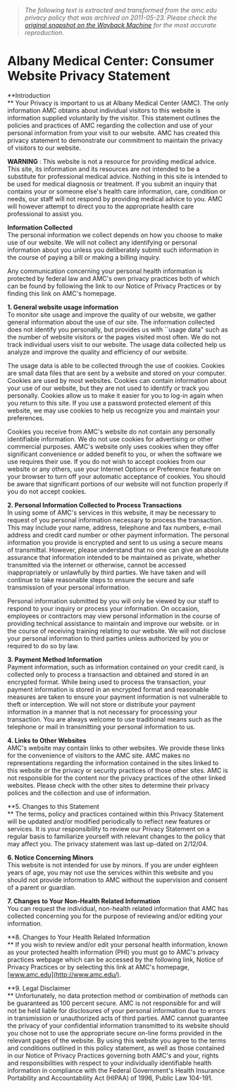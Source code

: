 > *The following text is extracted and transformed from the amc.edu privacy policy that was archived on 2011-05-23. Please check the [original snapshot on the Wayback Machine](https://web.archive.org/web/20110523055509id_/http%3A//www.amc.edu/About%2520Us/web_privacy.html) for the most accurate reproduction.*

# Albany Medical Center: Consumer Website Privacy Statement

**Introduction  
** Your Privacy is important to us at Albany Medical Center (AMC). The only information AMC obtains about individual visitors to this website is information supplied voluntarily by the visitor. This statement outlines the policies and practices of AMC regarding the collection and use of your personal information from your visit to our website. AMC has created this privacy statement to demonstrate our commitment to maintain the privacy of visitors to our website.

**WARNING** : This website is not a resource for providing medical advice. This site, its information and its resources are not intended to be a substitute for professional medical advice. Nothing in this site is intended to be used for medical diagnosis or treatment. If you submit an inquiry that contains your or someone else's health care information, care, condition or needs, our staff will not respond by providing medical advice to you. AMC will however attempt to direct you to the appropriate health care professional to assist you.

**Information Collected**  
The personal information we collect depends on how you choose to make use of our website. We will not collect any identifying or personal information about you unless you deliberately submit such information in the course of paying a bill or making a billing inquiry. 

Any communication concerning your personal health information is protected by federal law and AMC's own privacy practices both of which can be found by following the link to our Notice of Privacy Practices or by finding this link on AMC's homepage.

**1\. General website usage information**  
To monitor site usage and improve the quality of our website, we gather general information about the use of our site. The information collected does not identify you personally, but provides us with ``usage data" such as the number of website visitors or the pages visited most often. We do not track individual users visit to our website. The usage data collected help us analyze and improve the quality and efficiency of our website.

The usage data is able to be collected through the use of cookies. Cookies are small data files that are sent by a website and stored on your computer. Cookies are used by most websites. Cookies can contain information about your use of our website, but they are not used to identify or track you personally. Cookies allow us to make it easier for you to log-in again when you return to this site. If you use a password protected element of this website, we may use cookies to help us recognize you and maintain your preferences.

Cookies you receive from AMC's website do not contain any personally identifiable information. We do not use cookies for advertising or other commercial purposes. AMC's website only uses cookies when they offer significant convenience or added benefit to you, or when the software we use requires their use. If you do not wish to accept cookies from our website or any others, use your Internet Options or Preference feature on your browser to turn off your automatic acceptance of cookies. You should be aware that significant portions of our website will not function properly if you do not accept cookies.

**2\. Personal Information Collected to Process Transactions**  
In using some of AMC's services in this website, it may be necessary to request of you personal information necessary to process the transaction. This may include your name, address, telephone and fax numbers, e-mail address and credit card number or other payment information. The personal information you provide is encrypted and sent to us using a secure means of transmittal. However, please understand that no one can give an absolute assurance that information intended to be maintained as private, whether transmitted via the internet or otherwise, cannot be accessed inappropriately or unlawfully by third parties. We have taken and will continue to take reasonable steps to ensure the secure and safe transmission of your personal information.

Personal information submitted by you will only be viewed by our staff to respond to your inquiry or process your information. On occasion, employees or contractors may view personal information in the course of providing technical assistance to maintain and improve our website. or in the course of receiving training relating to our website. We will not disclose your personal information to third parties unless authorized by you or required to do so by law.

**3\. Payment Method Information**  
Payment information, such as information contained on your credit card, is collected only to process a transaction and obtained and stored in an encrypted format. While being used to process the transaction, your payment information is stored in an encrypted format and reasonable measures are taken to ensure your payment information is not vulnerable to theft or interception. We will not store or distribute your payment information in a manner that is not necessary for processing your transaction. You are always welcome to use traditional means such as the telephone or mail in transmitting your personal information to us.

**4\. Links to Other Websites**  
AMC's website may contain links to other websites. We provide these links for the convenience of visitors to the AMC site. AMC makes no representations regarding the information contained in the sites linked to this website or the privacy or security practices of those other sites. AMC is not responsible for the content nor the privacy practices of the other linked websites. Please check with the other sites to determine their privacy polices and the collection and use of information.

**5\. Changes to this Statement  
** The terms, policy and practices contained within this Privacy Statement will be updated and/or modified periodically to reflect new features or services. It is your responsibility to review our Privacy Statement on a regular basis to familiarize yourself with relevant changes to the policy that may affect you. The privacy statement was last up-dated on 2/12/04.

**6\. Notice Concerning Minors**  
This website is not intended for use by minors. If you are under eighteen years of age, you may not use the services within this website and you should not provide information to AMC without the supervision and consent of a parent or guardian.

**7\. Changes to Your Non-Health Related Information**  
You can request the individual, non-health related information that AMC has collected concerning you for the purpose of reviewing and/or editing your information.

**8\. Changes to Your Health Related Information  
** If you wish to review and/or edit your personal health information, known as your protected health information (PHI) you must go to AMC's privacy practices webpage which can be accessed by the following link, Notice of Privacy Practices or by selecting this link at AMC's homepage, [www.amc.edu](http://www.amc.edu/).

**9\. Legal Disclaimer  
** Unfortunately, no data protection method or combination of methods can be guaranteed as 100 percent secure. AMC is not responsible for and will not be held liable for disclosures of your personal information due to errors in transmission or unauthorized acts of third parties. AMC cannot guarantee the privacy of your confidential information transmitted to its website should you chose not to use the appropriate secure on-line forms provided in the relevant pages of the website. By using this website you agree to the terms and conditions outlined in this policy statement, as well as those contained in our Notice of Privacy Practices governing both AMC's and your, rights and responsibilities with respect to your individually identifiable health information in compliance with the Federal Government's Health Insurance Portability and Accountability Act (HIPAA) of 1996, Public Law 104-191.
